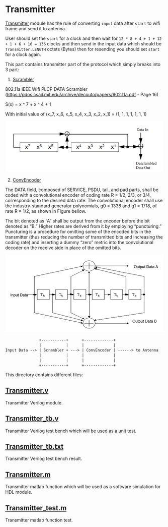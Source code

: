 # Transmitter
[Transmitter](https://github.com/sadrasabouri/802.11a/tree/master/Hardware/Transmitter/Transmitter.v) module has the rule of converting `input` data after `start` to wifi frame and send it to antenna.

User should set the `start` for a clock and then wait for `12 * 8 + 4 + 1 + 12 + 1 + 6 + 16 = 136` clocks and then send in the input data which should be `Transmitter.LENGTH` octets (Bytes) then for resending you should set `start` for a clock again.

This part contains transmitter part of the protocol which simply breaks into 3 part:

1. [Scrambler](https://github.com/sadrasabouri/802.11a/tree/master/Hardware/Transmitter/Scrambler)

802.11a IEEE Wifi PLCP DATA Scrambler (https://pdos.csail.mit.edu/archive/decouto/papers/802.11a.pdf - Page 16)

S(x) = x ^ 7 + x ^ 4 + 1

With initial value of (x_7, x_6, x_5, x_4, x_3, x_2, x_1) = (1, 1, 1, 1, 1, 1, 1) 


<img src="https://github.com/sadrasabouri/802.11a/blob/master/OtherFiles/Scrambler.PNG">

2. [ConvEncoder](https://github.com/sadrasabouri/802.11a/tree/master/Hardware/Transmitter/ConvEncoder)

The DATA field, composed of SERVICE, PSDU, tail, and pad parts, shall be coded with a convolutional encoder of coding rate R = 1/2, 2/3, or 3/4, corresponding to the desired data rate. The convolutional encoder shall use the industry-standard generator polynomials, g0 = 1338 and g1 = 1718, of rate R = 1/2, as shown in Figure bellow.

The bit denoted as “A” shall be output from the encoder before the bit denoted as “B.” Higher rates are derived from it by employing “puncturing.” Puncturing is a procedure for omitting some of the encoded bits in the transmitter (thus reducing the number of transmitted bits and increasing the coding rate) and inserting a dummy “zero” metric into the convolutional decoder on the receive side in place of the omitted bits.

<img src="https://github.com/sadrasabouri/802.11a/blob/master/OtherFiles/ConvEncoder.PNG">

```
               +-----------+      +-------------+
               |           |      |             |
Input Data --> | Scrambler + ---> | ConvEncoder | ------> to Antenna
               |           |      |             |
               |           |      |             |
               +-----------+      +-------------+
```


This directory contains different files:

## [Transmitter.v](https://github.com/sadrasabouri/802.11a/tree/master/Hardware/Transmitter/Transmitter.v)
Transmitter Verilog module.

## [Transmitter_tb.v](https://github.com/sadrasabouri/802.11a/tree/master/Hardware/Transmitter/Transmitter_tb.v)
Transmitter Verilog test bench which will be used as a unit test.

## [Transmitter_tb.txt](https://github.com/sadrasabouri/802.11a/tree/master/Hardware/Transmitter/Transmitter_tb.txt)
Transmitter Verilog test bench result.

## [Transmitter.m](https://github.com/sadrasabouri/802.11a/tree/master/Hardware/Transmitter/Transmitter.m)
Transmitter matlab function which will be used as a software simulation for HDL module.

## [Transmitter_test.m](https://github.com/sadrasabouri/802.11a/tree/master/Hardware/Transmitter/Transmitter_test.m)
Transmitter matlab function test.
